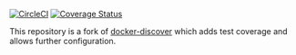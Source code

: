 [![CircleCI](https://circleci.com/gh/monokrome/platform-discovery.svg?style=svg)](https://circleci.com/gh/monokrome/platform-discovery)
[![Coverage Status](https://coveralls.io/repos/github/monokrome/platform-discovery/badge.svg?branch=master)](https://coveralls.io/github/monokrome/platform-discovery?branch=master)


This repository is a fork of [docker-discover][dkdsc] which adds test coverage
and allows further configuration.


[dkdsc]: https://github.com/jwilder/docker-discover "Docker Discover"
